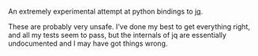 An extremely experimental attempt at python bindings to [jq](http://stedolan.github.io/jq/). 

These are probably very unsafe. I've done my best to get everything right, and
all my tests seem to pass, but the internals of jq are essentially undocumented
and I may have got things wrong.
